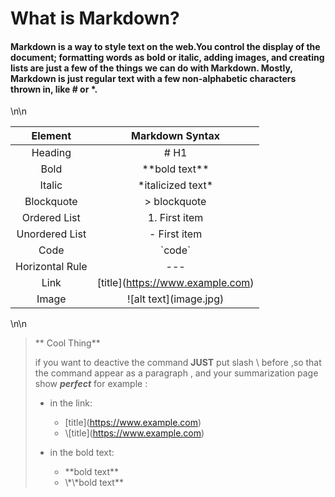 # What is Markdown?

#### Markdown is a way to style text on the web.You control the display of the document; formatting words as bold or italic, adding images, and creating lists are just a few of the things we can do with Markdown. Mostly, Markdown is just regular text with a few non-alphabetic characters thrown in, like # or *.
\n\n


Element | Markdown Syntax
:-------: | :-------------:
Heading  | # H1       
Bold   |  \*\*bold text**
Italic  |  \*italicized text*
Blockquote |	> blockquote
Ordered List|	1. First item
Unordered List |	- First item
Code	  |   \`code`
Horizontal Rule	 | ---
Link	  | \[title](https://www.example.com)
Image |	!\[alt text](image.jpg)             

\n\n

> ** Cool Thing**
> 
>  if you want to deactive the command  **JUST** put slash \  before ,so that the command appear as a paragraph , and your summarization page show ***perfect***
> for example :
> 
>   - in the link:   
>     - \[title](https://www.example.com)     
>     - \\\[title](https://www.example.com)
>
>   - in the bold text:  
>     - \*\*bold text**
>     - \\\*\\\*bold text**     



